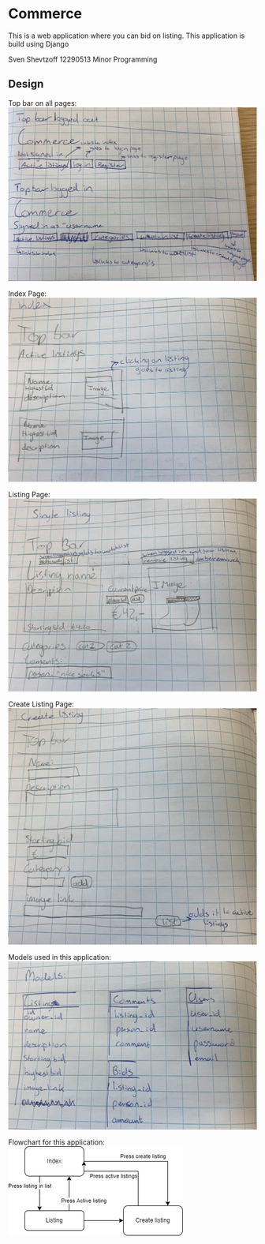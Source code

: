 # Commerce

This is a web application where you can bid on listing.
This application is build using Django

Sven Shevtzoff 12290513 Minor Programming

## Design

Top bar on all pages:
![Top Bar](design_document/topbar.jpeg)

Index Page:
![index](design_document/index.jpeg)

Listing Page:
![listing](design_document/listing.jpeg)

Create Listing Page:
![Create Listing](design_document/create_listing.jpeg)

Models used in this application:
![Models](design_document/models.jpeg)

Flowchart for this application:
![Flowchart](design_document/flowchart_commerce.drawio.png)


